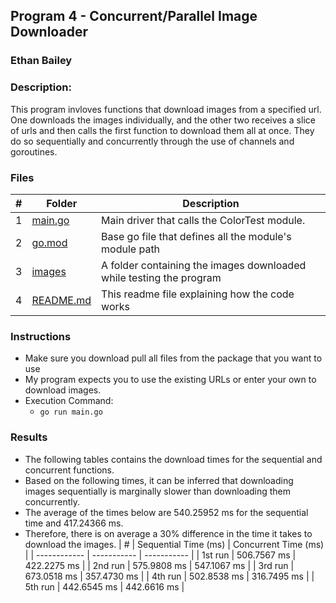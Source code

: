 ## Program 4 - Concurrent/Parallel Image Downloader
### Ethan Bailey
### Description:

This program invloves functions that download images from a specified url.
One downloads the images individually, and the other two receives a slice of urls
and then calls the first function to download them all at once.
They do so sequentially and concurrently through the use of channels and goroutines.

### Files

|   #   | Folder             | Description                                        |
| :---: | ---------------- | -------------------------------------------------- |
|   1   | [main.go](https://github.com/EthanJBailey/4143-PLC/tree/main/Assignments/P04/main.go)          | Main driver that calls the ColorTest module. |
|   2   | [go.mod](https://github.com/EthanJBailey/4143-PLC/tree/main/Assignments/P04/go.mod)            | Base go file that defines all the module's module path |
|   3   | [images](https://github.com/EthanJBailey/4143-PLC/tree/main/Assignments/P04/images)              | A folder containing the images downloaded while testing the program      |
|   4   | [README.md](https://github.com/EthanJBailey/4143-PLC/tree/main/Assignments/P04/README.md)          | This readme file explaining how the code works     |

### Instructions

- Make sure you download pull all files from the package that you want to use
- My program expects you to use the existing URLs or enter your own to download images.
- Execution Command:
  - `go run main.go`
  

### Results

- The following tables contains the download times for the sequential and concurrent functions.
- Based on the following times, it can be inferred that downloading images sequentially is marginally slower
  than downloading them concurrently. 
-  The average of the times below are 540.25952 ms for the sequential time and 417.24366 ms.
-  Therefore, there is on average a 30% difference in the time it takes to download the images.
  | #   | Sequential Time (ms) | Concurrent Time (ms) |
  | ------------    | ----------- | ----------- |
  | 1st run         | 506.7567 ms | 422.2275 ms |
  | 2nd run         | 575.9808 ms | 547.1067 ms |
  | 3rd run         | 673.0518 ms | 357.4730 ms |
  | 4th run         | 502.8538 ms | 316.7495 ms |
  | 5th run         | 442.6545 ms | 442.6616 ms |

  
